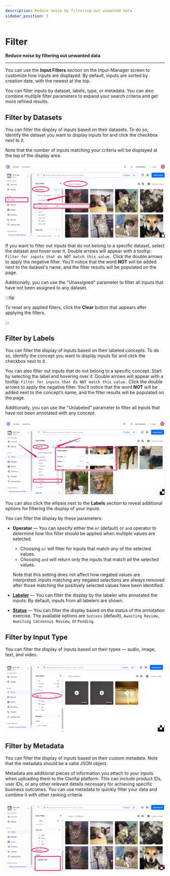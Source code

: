 ```yaml
---
description: Reduce noise by filtering out unwanted data
sidebar_position: 5
---
```


# Filter

**Reduce noise by filtering out unwanted data**
<hr />

You can use the **Input Filters** section on the Input-Manager screen to customize how inputs are displayed. By default, inputs are sorted by creation date, with the newest at the top. 

You can filter inputs by dataset, labels, type, or metadata. You can also combine multiple filter parameters to expand your search criteria and get more refined results. 

## Filter by Datasets

You can filter the display of inputs based on their datasets. To do so, identify the dataset you want to display inputs for and click the checkbox next to it.

Note that the number of inputs matching your criteria will be displayed at the top of the display area.

![](/img/smart-search/search_24.png)

If you want to filter out inputs that do not belong to a specific dataset, select the dataset and hover over it. Double arrows will appear with a tooltip: `Filter for inputs that do NOT match this value.` Click the double arrows to apply the negative filter. You’ll notice that the word **NOT** will be added next to the dataset's name, and the filter results will be populated on the page.

Additionally, you can use the "Unassigned" parameter to filter all inputs that have not been assigned to any dataset.

:::tip

To reset any applied filters, click the **Clear** button that appears after applying the filters.

:::

## Filter by Labels

You can filter the display of inputs based on their labeled concepts. To do so, identify the concept you want to display inputs for and click the checkbox next to it.

You can also filter out inputs that do not belong to a specific concept. Start by selecting the label and hovering over it. Double arrows will appear with a tooltip: `Filter for inputs that do NOT match this value.` Click the double arrows to apply the negative filter. You’ll notice that the word **NOT** will be added next to the concept’s name, and the filter results will be populated on the page.

Additionally, you can use the "Unlabeled" parameter to filter all inputs that have not been annotated with any concept.

![](/img/smart-search/search_25.png)

You can also click the ellipsis next to the **Labels** section to reveal additional options for filtering the display of your inputs. 

You can filter the display by these parameters:

- **Operator** — You can specify either the `or` (default) or `and` operator to determine how this filter should be applied when multiple values are selected. 

    - Choosing `or` will filter for inputs that match _any_ of the selected values.
    - Choosing `and` will return only the inputs that match _all_ the selected values.

    Note that this setting does not affect how negated values are interpreted. Inputs matching any negated selections are always removed after those matching the positively selected values have been identified.

-	**[Labeler](https://docs.clarifai.com/portal-guide/annotate/create-a-task/#step-6-add-collaborators)** —  You can filter the display by the labeler who annotated the inputs. By default, inputs from all labelers are shown. 

-	**[Status](https://docs.clarifai.com/api-guide/advanced-topics/status-codes/#annotation-related-codes-24xxx)** — You can filter the display based on the status of the annotation exercise. The available options are `Success` (default), `Awaiting Review`, `Awaiting Consensus Review`, or `Pending`. 

## Filter by Input Type

You can filter the display of inputs based on their types — audio, image, text, and video. 

![](/img/smart-search/search_26.png)

## Filter by Metadata

You can filter the display of inputs based on their custom metadata. Note that the metadata should be a valid JSON object. 

Metadata are additional pieces of information you attach to your inputs when uploading them to the Clarifai platform. This can include product IDs, user IDs, or any other relevant details necessary for achieving specific business outcomes. You can use metadata to quickly filter your data and combine it with other ranking criteria.

![](/img/smart-search/search_27.png)
